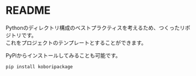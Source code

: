 # README

Pythonのディレクトリ構成のベストプラクティスを考えるため、つくったリポジトリです。  
これをプロジェクトのテンプレートとすることができます。

PyPiからインストールしてみることも可能です。

```
pip install koboripackage
```
